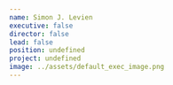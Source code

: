 ```yaml
---
name: Simon J. Levien
executive: false
director: false
lead: false
position: undefined
project: undefined
image: ../assets/default_exec_image.png
---
```

